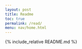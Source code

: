 ```yaml
---
layout: post
title: Readme
toc: true
permalink: /read/
menu: nav/home.html
---
```


{% include_relative README.md %}

